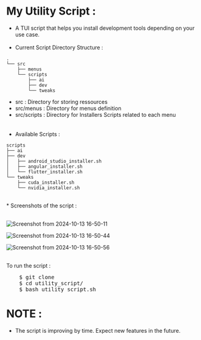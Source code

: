 # My Utility Script :
*  A TUI script that helps you install development tools depending on your use case.
<br><br>
*  Current Script Directory Structure :
```
.
└── src
    ├── menus
    └── scripts
        ├── ai
        ├── dev
        └── tweaks

```
*  src : Directory for storing ressources <br>
*  src/menus : Directory for menus definition <br>
*  src/scripts : Directory for Installers Scripts related to each menu <br>
<br><br>
*  Available Scripts :
```
scripts
├── ai
├── dev
│   ├── android_studio_installer.sh
│   ├── angular_installer.sh
│   └── flutter_installer.sh
└── tweaks
    ├── cuda_installer.sh
    └── nvidia_installer.sh
```
<br>
*  Screenshots of the script :
<br><br>

![Screenshot from 2024-10-13 16-50-11](https://github.com/user-attachments/assets/c4cd2712-afaa-4366-a068-c3b40e73c52b)


![Screenshot from 2024-10-13 16-50-44](https://github.com/user-attachments/assets/af35e621-9c1e-4b51-828e-6555db485295)


![Screenshot from 2024-10-13 16-50-56](https://github.com/user-attachments/assets/62a0657e-f7a8-444b-b470-c3951080818a)

<br>
To run the script :
<pre>
    $ git clone 
    $ cd utility_script/
    $ bash utility_script.sh
</pre>

# NOTE :
*    The script is improving by time. Expect new features in the future.
